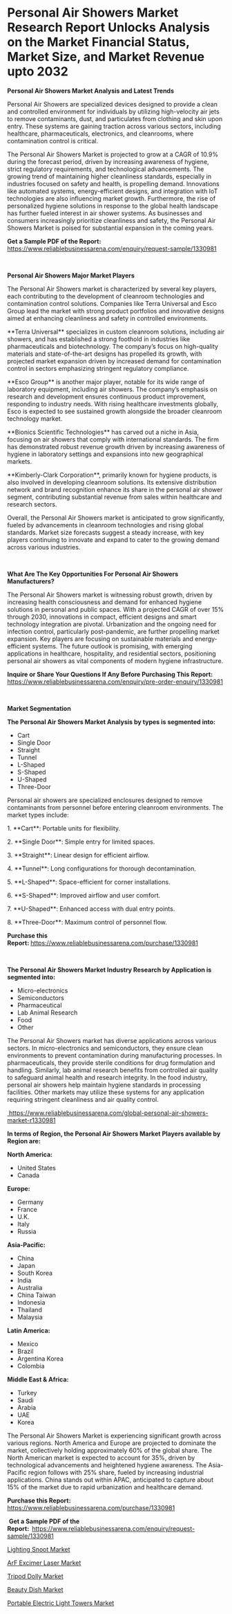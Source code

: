 <p><h1>Personal Air Showers Market Research Report Unlocks Analysis on the Market Financial Status, Market Size, and Market Revenue upto 2032</h1></p><p><strong>Personal Air Showers Market Analysis and Latest Trends</strong></p>
<p><p>Personal Air Showers are specialized devices designed to provide a clean and controlled environment for individuals by utilizing high-velocity air jets to remove contaminants, dust, and particulates from clothing and skin upon entry. These systems are gaining traction across various sectors, including healthcare, pharmaceuticals, electronics, and cleanrooms, where contamination control is critical.</p><p>The Personal Air Showers Market is projected to grow at a CAGR of 10.9% during the forecast period, driven by increasing awareness of hygiene, strict regulatory requirements, and technological advancements. The growing trend of maintaining higher cleanliness standards, especially in industries focused on safety and health, is propelling demand. Innovations like automated systems, energy-efficient designs, and integration with IoT technologies are also influencing market growth. Furthermore, the rise of personalized hygiene solutions in response to the global health landscape has further fueled interest in air shower systems. As businesses and consumers increasingly prioritize cleanliness and safety, the Personal Air Showers Market is poised for substantial expansion in the coming years.</p></p>
<p><strong>Get a Sample PDF of the Report:&nbsp;</strong> <a href="https://www.reliablebusinessarena.com/enquiry/request-sample/1330981?utm_campaign=3569&utm_medium=2&utm_source=Github&utm_content=ia&utm_term=26032025&utm_id=personal-air-showers">https://www.reliablebusinessarena.com/enquiry/request-sample/1330981</a></p>
<p>&nbsp;</p>
<p><strong>Personal Air Showers Major Market Players</strong></p>
<p><p>The Personal Air Showers market is characterized by several key players, each contributing to the development of cleanroom technologies and contamination control solutions. Companies like Terra Universal and Esco Group lead the market with strong product portfolios and innovative designs aimed at enhancing cleanliness and safety in controlled environments.</p><p>**Terra Universal** specializes in custom cleanroom solutions, including air showers, and has established a strong foothold in industries like pharmaceuticals and biotechnology. The company’s focus on high-quality materials and state-of-the-art designs has propelled its growth, with projected market expansion driven by increased demand for contamination control in sectors emphasizing stringent regulatory compliance.</p><p>**Esco Group** is another major player, notable for its wide range of laboratory equipment, including air showers. The company’s emphasis on research and development ensures continuous product improvement, responding to industry needs. With rising healthcare investments globally, Esco is expected to see sustained growth alongside the broader cleanroom technology market.</p><p>**Bionics Scientific Technologies** has carved out a niche in Asia, focusing on air showers that comply with international standards. The firm has demonstrated robust revenue growth driven by increasing awareness of hygiene in laboratory settings and expansions into new geographical markets.</p><p>**Kimberly-Clark Corporation**, primarily known for hygiene products, is also involved in developing cleanroom solutions. Its extensive distribution network and brand recognition enhance its share in the personal air shower segment, contributing substantial revenue from sales within healthcare and research sectors.</p><p>Overall, the Personal Air Showers market is anticipated to grow significantly, fueled by advancements in cleanroom technologies and rising global standards. Market size forecasts suggest a steady increase, with key players continuing to innovate and expand to cater to the growing demand across various industries.</p></p>
<p>&nbsp;</p>
<p><strong>What Are The Key Opportunities For Personal Air Showers Manufacturers?</strong></p>
<p><p>The Personal Air Showers market is witnessing robust growth, driven by increasing health consciousness and demand for enhanced hygiene solutions in personal and public spaces. With a projected CAGR of over 15% through 2030, innovations in compact, efficient designs and smart technology integration are pivotal. Urbanization and the ongoing need for infection control, particularly post-pandemic, are further propelling market expansion. Key players are focusing on sustainable materials and energy-efficient systems. The future outlook is promising, with emerging applications in healthcare, hospitality, and residential sectors, positioning personal air showers as vital components of modern hygiene infrastructure.</p></p>
<p><strong>Inquire or Share Your Questions If Any Before Purchasing This Report:</strong> <a href="https://www.reliablebusinessarena.com/enquiry/pre-order-enquiry/1330981?utm_campaign=3569&utm_medium=2&utm_source=Github&utm_content=ia&utm_term=26032025&utm_id=personal-air-showers">https://www.reliablebusinessarena.com/enquiry/pre-order-enquiry/1330981</a></p>
<p>&nbsp;</p>
<p><strong>Market Segmentation</strong></p>
<p><strong>The Personal Air Showers Market Analysis by types is segmented into:</strong></p>
<p><ul><li>Cart</li><li>Single Door</li><li>Straight</li><li>Tunnel</li><li>L-Shaped</li><li>S-Shaped</li><li>U-Shaped</li><li>Three-Door</li></ul></p>
<p><p>Personal air showers are specialized enclosures designed to remove contaminants from personnel before entering cleanroom environments. The market types include:</p><p>1. **Cart**: Portable units for flexibility.  </p><p>2. **Single Door**: Simple entry for limited spaces.  </p><p>3. **Straight**: Linear design for efficient airflow.  </p><p>4. **Tunnel**: Long configurations for thorough decontamination.  </p><p>5. **L-Shaped**: Space-efficient for corner installations.  </p><p>6. **S-Shaped**: Improved airflow and user comfort.  </p><p>7. **U-Shaped**: Enhanced access with dual entry points.  </p><p>8. **Three-Door**: Maximum control of personnel flow.</p></p>
<p><strong>Purchase this Report:&nbsp;</strong><a href="https://www.reliablebusinessarena.com/purchase/1330981?utm_campaign=3569&utm_medium=2&utm_source=Github&utm_content=ia&utm_term=26032025&utm_id=personal-air-showers">https://www.reliablebusinessarena.com/purchase/1330981</a></p>
<p>&nbsp;</p>
<p><strong>The Personal Air Showers Market Industry Research by Application is segmented into:</strong></p>
<p><ul><li>Micro-electronics</li><li>Semiconductors</li><li>Pharmaceutical</li><li>Lab Animal Research</li><li>Food</li><li>Other</li></ul></p>
<p><p>The Personal Air Showers market has diverse applications across various sectors. In micro-electronics and semiconductors, they ensure clean environments to prevent contamination during manufacturing processes. In pharmaceuticals, they provide sterile conditions for drug formulation and handling. Similarly, lab animal research benefits from controlled air quality to safeguard animal health and research integrity. In the food industry, personal air showers help maintain hygiene standards in processing facilities. Other markets may utilize these systems for any application requiring stringent cleanliness and air quality control.</p></p>
<p><a href="https://www.reliablebusinessarena.com/global-personal-air-showers-market-r1330981?utm_campaign=3569&utm_medium=2&utm_source=Github&utm_content=ia&utm_term=26032025&utm_id=personal-air-showers">&nbsp;https://www.reliablebusinessarena.com/global-personal-air-showers-market-r1330981</a></p>
<p><strong>In terms of Region, the Personal Air Showers Market Players available by Region are:</strong></p>
<p>
    <p> <strong> North America: </strong>
        <ul>
            <li>United States</li>
            <li>Canada</li>
        </ul>
        </p> 
    <p> <strong> Europe: </strong>
        <ul>
            <li>Germany</li>
            <li>France</li>
            <li>U.K.</li>
            <li>Italy</li>
            <li>Russia</li>
        </ul>
        </p> 
    <p> <strong> Asia-Pacific: </strong>
        <ul>
            <li>China</li>
            <li>Japan</li>
            <li>South Korea</li>
            <li>India</li>
            <li>Australia</li>
            <li>China Taiwan</li>
            <li>Indonesia</li>
            <li>Thailand</li>
            <li>Malaysia</li>
        </ul>
        </p> 
    <p> <strong> Latin America: </strong>
        <ul>
            <li>Mexico</li>
            <li>Brazil</li>
            <li>Argentina Korea</li>
            <li>Colombia</li>
        </ul>
        </p> 
    <p> <strong> Middle East & Africa: </strong>
        <ul>
            <li>Turkey</li>
            <li>Saudi</li>
            <li>Arabia</li>
            <li>UAE</li>
            <li>Korea</li>
        </ul>
    </p>
    </p>
<p><p>The Personal Air Showers Market is experiencing significant growth across various regions. North America and Europe are projected to dominate the market, collectively holding approximately 60% of the global share. The North American market is expected to account for 35%, driven by technological advancements and heightened hygiene awareness. The Asia-Pacific region follows with 25% share, fueled by increasing industrial applications. China stands out within APAC, anticipated to capture about 15% of the market due to rapid urbanization and healthcare demand.</p></p>
<p><strong>Purchase this Report: </strong><a href="https://www.reliablebusinessarena.com/purchase/1330981?utm_campaign=3569&utm_medium=2&utm_source=Github&utm_content=ia&utm_term=26032025&utm_id=personal-air-showers">https://www.reliablebusinessarena.com/purchase/1330981</a></p>
<p>&nbsp;<strong>Get a Sample PDF of the Report:&nbsp;&nbsp;</strong><a href="https://www.reliablebusinessarena.com/enquiry/request-sample/1330981?utm_campaign=3569&utm_medium=2&utm_source=Github&utm_content=ia&utm_term=26032025&utm_id=personal-air-showers">https://www.reliablebusinessarena.com/enquiry/request-sample/1330981</a></p>
<p><strong></strong></p>
<p><p><a href="https://www.linkedin.com/pulse/evaluating-profitability-growth-lighting-snoot-market-insights-ppxbf?utm_campaign=3569&utm_medium=2&utm_source=Github&utm_content=ia&utm_term=26032025&utm_id=personal-air-showers">Lighting Snoot Market</a></p><p><a href="https://www.linkedin.com/pulse/synopsis-global-arf-excimer-laser-market-trend-its-rapid-aoacf?utm_campaign=3569&utm_medium=2&utm_source=Github&utm_content=ia&utm_term=26032025&utm_id=personal-air-showers">ArF Excimer Laser Market</a></p><p><a href="https://www.linkedin.com/pulse/tripod-dolly-market-report-in-depth-analysis-41-cagr-projection-nurdf?utm_campaign=3569&utm_medium=2&utm_source=Github&utm_content=ia&utm_term=26032025&utm_id=personal-air-showers">Tripod Dolly Market</a></p><p><a href="https://www.linkedin.com/pulse/beauty-dish-market-analysis-insights-competition-cagr-forecast-z6buf?utm_campaign=3569&utm_medium=2&utm_source=Github&utm_content=ia&utm_term=26032025&utm_id=personal-air-showers">Beauty Dish Market</a></p><p><a href="https://www.linkedin.com/pulse/growth-opportunities-portable-electric-light-towers-market-rnqqf?utm_campaign=3569&utm_medium=2&utm_source=Github&utm_content=ia&utm_term=26032025&utm_id=personal-air-showers">Portable Electric Light Towers Market</a></p></p>